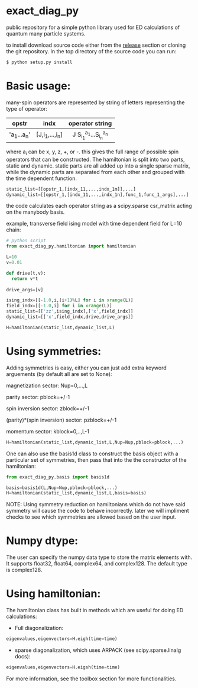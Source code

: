 # exact_diag_py
public repository for a simple python library used for ED calculations of quantum many particle systems.

to install download source code either from the [release](https://github.com/weinbe58/exact_diag_py/releases/tag/0.0.2-beta) section or cloning the git repository. In the top directory of the source code you can run:

```bash
$ python setup.py install
```

# Basic usage:

many-spin operators are represented by string of letters representing the type of operator:

|      opstr       |      indx      |        operator string      |
|:----------------:|:--------------:|:---------------------------:|
|'a<sub>1</sub>...a<sub>n</sub>'|[J,i<sub>1</sub>,...,i<sub>n</sub>]|J S<sub>i<sub>1</sub></sub><sup>a<sub>1</sub></sup>...S<sub>i<sub>n</sub></sub><sup>a<sub>n</sub></sup>|

where a<sub>i</sub> can be x, y, z, +, or -. this gives the full range of possible spin operators that can be constructed. The hamiltonian is split into two parts, static and dynamic. static parts are all added up into a single sparse matrix, while the dynamic parts are separated from each other and grouped with the time dependent function.

```python
static_list=[[opstr_1,[indx_11,...,indx_1m]],...]
dynamic_list=[[opstr_1,[indx_11,...,indx_1n],func_1,func_1_args],...]
```

the code calculates each operator string as a scipy.sparse csr_matrix acting on the manybody basis.

example, transverse field ising model with time dependent field for L=10 chain:

```python
# python script
from exact_diag_py.hamiltonian import hamiltonian

L=10
v=0.01

def drive(t,v):
  return v*t
  
drive_args=[v]

ising_indx=[[-1.0,i,(i+1)%L] for i in xrange(L)]
field_indx=[[-1.0,i] for i in xrange(L)]
static_list=[['zz',ising_indx],['x',field_indx]]
dynamic_list=[['x',field_indx,drive,drive_args]]

H=hamiltonian(static_list,dynamic_list,L)
```

# Using symmetries:
Adding symmetries is easy, either you can just add extra keyword arguements (by default all are set to None):

magnetization sector:
Nup=0,...,L 

parity sector:
pblock=+/-1

spin inversion sector:
zblock=+/-1

(parity)*(spin inversion) sector:
pzblock=+/-1

momentum sector:
kblock=0,..,L-1

```python
H=hamiltonian(static_list,dynamic_list,L,Nup=Nup,pblock=pblock,...)
```

One can also use the basis1d class to construct the basis object with a particular set of symmetries, then pass that into the the constructor of the hamiltonian:

```python
from exact_diag_py.basis import basis1d

basis=basis1d(L,Nup=Nup,pblock=pblock,...)
H=hamiltonian(static_list,dynamic_list,L,basis=basis)
```
NOTE: Using symmetry reduction on hamiltonians which do not have said symmetry will cause the code to behave incorrectly. later we will impliment checks to see which symmetries are allowed based on the user input.

# Numpy dtype:
The user can specify the numpy data type to store the matrix elements with. It supports float32, float64, complex64, and complex128. The default type is complex128.

# Using hamiltonian:
The hamiltonian class has built in methods which are useful for doing ED calculations:

* Full diagonalization:
```python
eigenvalues,eigenvectors=H.eigh(time=time)
```
* sparse diagonalization, which uses ARPACK (see scipy.sparse.linalg docs):
```python
eigenvalues,eigenvectors=H.eigsh(time=time)
```
For more information, see the toolbox section for more functionalities. 
